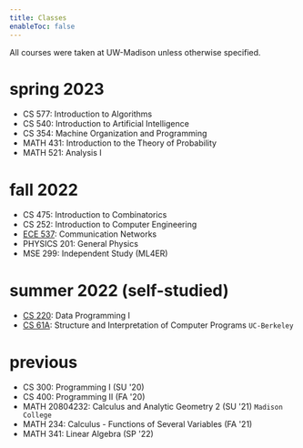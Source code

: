 ```yaml
---
title: Classes
enableToc: false
---
```

<!-- List of all the courses I've taken along with my thoughts on them. At a quick glance, starred classes are ones I enjoyed and would recommend.  -->

All courses were taken at UW-Madison unless otherwise specified.

# spring 2023
- CS 577: Introduction to Algorithms
- CS 540: Introduction to Artificial Intelligence
- CS 354: Machine Organization and Programming
- MATH 431: Introduction to the Theory of Probability
- MATH 521: Analysis I

# fall 2022
- CS 475: Introduction to Combinatorics
- CS 252: Introduction to Computer Engineering
- [ECE 537](/ece537): Communication Networks
- PHYSICS 201: General Physics
- MSE 299: Independent Study (ML4ER)

# summer 2022 (self-studied)
- [CS 220](/notes/cs220): Data Programming I
- [CS 61A](/notes/cs61a): Structure and Interpretation of Computer Programs `UC-Berkeley`

# previous
- CS 300: Programming I (SU '20)
- CS 400: Programming II (FA '20)
- MATH 20804232: Calculus and Analytic Geometry 2 (SU '21) `Madison College`
- MATH 234: Calculus - Functions of Several Variables (FA '21)
- MATH 341: Linear Algebra (SP '22)

<!-- ## CS 475: Introduction to Combinatorics*
**Professor:** Aleksandra Sobieska, Fall '22

Taught me about all of those vague competitive-coding/math problems I never knew how to solve. How many ways can you traverse an $n$ by $n$ grid without crossing the diagonal? How many unique necklaces can I make with 4 different colored beads? What's $5\choose 2$? This class will teach you. Incredibly biased personal take, but I loved this class and the professor was amazing; if you get a chance to take any of her classes, take it. Computational math, not a lot of emphasis on proofs; ten homeworks and three exams total.

$\phantom{-}$

## CS 252: Introduction to Computer Engineering
**Professor:** Jim Skrentny, Fall '22

$\phantom{-}$

## ECE 537: Communication Networks*
**Professor:** Bhuvana Krishnaswamy, Fall '22

Goes through each layer of the TCP/IP protocol stack. If you zone out for a second, you'll wake up 10 lectures behind. Super interesting but very fast paced. I really enjoyed the content and the professor was extremely knowledgeble about the topics. 

$\phantom{-}$


## PHYSICS 202: General Physics
**Professor:** Yibin Pan, Fall '22

$\phantom{-}$


## MSE 299: Independent Study
**Notes:** Machine Learning For Engineering Research with a post-doc

$\phantom{-}$


## CS 61A: Structure and Interpretation of Computer Programs (UC-Berkeley)
**Notes:** Self studied summer '22

$\phantom{-}$


## CS 220: Data Programming I
**Notes:** Self studied summer '22 -->









<!-- #### CS 220: Data Programming I
Basic introduction course to coding in Python. Decent takeaway on the pandas library (Series and DataFrames) and working with Jupyter notebooks. Dry, but it got the point across.

#### CS 61A: Structure and Interpretation of Computer Programs
Also an introductory course in Python (and a bit of Scheme), but with a focus on recursion and creative problem-solving as opposed to pure fundamentals. A step up from CS 220. Assignments were both interesting and challenging. -->

<!--
#### CS 252: Introduction to Computer Engineering
Great for if you want to lose 10% of your exam score on a tiny mistake.

#### ECE 537: Communication Networks
Goes through each layer of the TCP/IP protocol stack in detail. If you zone out for a second, you'll wake up 10 lectures behind. Super interesting but very fast paced. I came out of the class with more questions than I had going in. This class was the definition of "I understand all of those words individually, but not when you put them together".

#### PHYSICS 201: General Physics
Kinematics. Forces. Energy and momentum. Multiple choice tests.

#### MSE 299: Independent Study (ML4ER) -->
